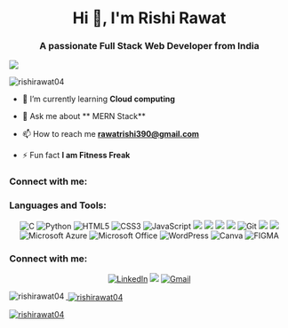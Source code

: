 <h1 align="center">Hi 👋, I'm Rishi Rawat</h1>
<h3 align="center">A passionate Full Stack Web Developer from India</h3>
<img src="https://images.hdqwalls.com/wallpapers/web-development-minimalism-bl.jpg"></img>



<p align="left"> <img src="https://komarev.com/ghpvc/?username=rishirawat04&label=Profile%20views&color=0e75b6&style=flat" alt="rishirawat04" /> </p>



- 🌱 I’m currently learning **Cloud computing**

- 💬 Ask me about ** MERN Stack**

- 📫 How to reach me **rawatrishi390@gmail.com**

- ⚡ Fun fact **I am Fitness Freak**

<h3 align="left">Connect with me:</h3>

<h3 align="left">Languages and Tools:</h3>
<p align="left">
 

<p align="center"> 
<img alt="C" src="https://img.shields.io/badge/c-%2300599C.svg?&style=for-the-badge&logo=c&logoColor=white" />
<img alt="Python" src="https://img.shields.io/badge/python-%2314354C.svg?style=for-the-badge&logo=python&logoColor=white"/>
<img alt="HTML5" src="https://img.shields.io/badge/html5-%23E34F26.svg?&style=for-the-badge&logo=html5&logoColor=white" />
<img alt="CSS3" src="https://img.shields.io/badge/css3-%231572B6.svg?&style=for-the-badge&logo=css3&logoColor=white" />
<img alt="JavaScript" src="https://img.shields.io/badge/javascript-%23323330.svg?&style=for-the-badge&logo=javascript&logoColor=%23F7DF1E" />
 <img src="https://img.shields.io/badge/react_native%20-%2320232a.svg?&style=for-the-badge&logo=react&logoColor=%2361DAFB"/>

 <img src="https://img.shields.io/badge/react%20-%2320232a.svg?&style=for-the-badge&logo=react&logoColor=%2361DAFB"/>
 <img src="https://img.shields.io/badge/tailwindcss%20-%2338B2AC.svg?&style=for-the-badge&logo=tailwind-css&logoColor=white"/>
 <img src="https://img.shields.io/badge/django%20-%23092E20.svg?&style=for-the-badge&logo=django&logoColor=white"/>
  <img alt="Git" src="https://img.shields.io/badge/Git-F05032?style=for-the-badge&logo=git&logoColor=white" />
  <img src="https://img.shields.io/badge/adobe%20xd%20-%23FF26BE.svg?&style=for-the-badge&logo=adobe%20xd&logoColor=white"/>
  <img src="https://img.shields.io/badge/adobe%20photoshop%20-%2331A8FF.svg?&style=for-the-badge&logo=adobe%20photoshop&logoColor=white"/>



<img alt="Microsoft Azure" src="https://img.shields.io/badge/microsoft%20azure-0089D6?style=for-the-badge&logo=microsoft-azure&logoColor=white" />

<img alt="Microsoft Office" src="https://img.shields.io/badge/Microsoft_Office-D83B01?style=for-the-badge&logo=microsoft-office&logoColor=white" />

<img alt="WordPress" src="https://img.shields.io/badge/WordPress-%23117AC9.svg?style=for-the-badge&logo=WordPress&logoColor=white" />
<img alt="Canva" src="https://img.shields.io/badge/Canva-00C4CC.svg?style=for-the-badge&logo=Canva&logoColor=white" />
<img alt="FIGMA" src="https://img.shields.io/badge/Figma-F24E1E.svg?style=for-the-badge&logo=Figma&logoColor=white" />

</p>
<div align="center">
<h3 align="left">Connect with me:</h3>
 
<a  href="https://www.linkedin.com/in/rishi-rawat-a6632a251//" target="_blank"><img alt="LinkedIn" src="https://img.shields.io/badge/linkedin%20-%230077B5.svg?&style=for-the-badge&logo=linkedin&logoColor=white" /></a>
<a href="https://twitter.com/Rishi_Rawat_04" target="_blank"><img src="https://img.shields.io/badge/twitter-%2300acee.svg?&style=for-the-badge&logo=twitter&logoColor=white&alt=twitter" /></a>
<a href="mailto:rawatrishi390@gmail.com"><img  alt="Gmail" src="https://img.shields.io/badge/Gmail-D14836?style=for-the-badge&logo=gmail&logoColor=white" />




</div>

<p><img align="left" src="https://github-readme-stats.vercel.app/api/top-langs?username=rishirawat04&show_icons=true&locale=en&layout=compact" alt="rishirawat04" /></p>

<p>&nbsp;<img align="center" src="https://github-readme-stats.vercel.app/api?username=rishirawat04&show_icons=true&locale=en" alt="rishirawat04" /></p>

<p><img align="center" src="https://github-readme-streak-stats.herokuapp.com/?user=rishirawat04&" alt="rishirawat04" /></p>



